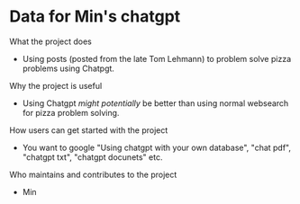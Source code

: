 # Data for Min's chatgpt

What the project does
- Using posts (posted from the late Tom Lehmann) to problem solve pizza problems using Chatpgt.

Why the project is useful
- Using Chatgpt *might potentially* be better than using normal websearch for pizza problem solving. 

How users can get started with the project
- You want to google "Using chatgpt with your own database", "chat pdf", "chatgpt txt", "chatgpt docunets" etc. 
  
Who maintains and contributes to the project
- Min 
